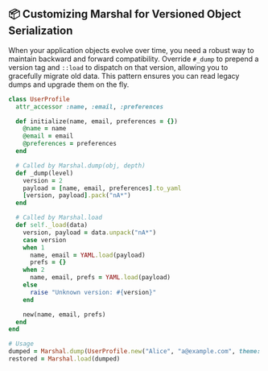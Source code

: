 ## 📦 Customizing Marshal for Versioned Object Serialization

When your application objects evolve over time, you need a robust way to maintain backward and forward compatibility. Override `#_dump` to prepend a version tag and `::load` to dispatch on that version, allowing you to gracefully migrate old data. This pattern ensures you can read legacy dumps and upgrade them on the fly.

```ruby
class UserProfile
  attr_accessor :name, :email, :preferences

  def initialize(name, email, preferences = {})
    @name = name
    @email = email
    @preferences = preferences
  end

  # Called by Marshal.dump(obj, depth)
  def _dump(level)
    version = 2
    payload = [name, email, preferences].to_yaml
    [version, payload].pack("nA*")
  end

  # Called by Marshal.load
  def self._load(data)
    version, payload = data.unpack("nA*")
    case version
    when 1
      name, email = YAML.load(payload)
      prefs = {}
    when 2
      name, email, prefs = YAML.load(payload)
    else
      raise "Unknown version: #{version}"
    end

    new(name, email, prefs)
  end
end

# Usage
dumped = Marshal.dump(UserProfile.new("Alice", "a@example.com", theme: :dark))
restored = Marshal.load(dumped)
```